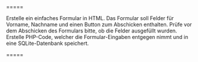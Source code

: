 =====

Erstelle ein einfaches Formular in HTML. Das Formular soll
Felder für Vorname, Nachname und einen Button zum Abschicken enthalten.
Prüfe vor dem Abschicken des Formulars bitte, ob die Felder
ausgefüllt wurden.
Erstelle PHP-Code, welcher die Formular-Eingaben entgegen
nimmt und in eine SQLite-Datenbank speichert.

=====
